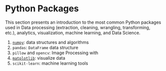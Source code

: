 # Python Packages

This section presents an introduction to the most common Python packages used in Data processing (extraction, cleaning, wrangling, transforming, etc.), analytics, visualization, machine learning, and Data Science.

1. [`numpy`](01a-numpy.ipynb): data structures and algorithms
2. `pandas`: `DataFrame` data structure
3. `pillow` and `opencv`: Image Processing with 
4. [`matplotlib`](01d-matplotlib-vis.ipynb): visualize data
5. `scikit-learn`: machine learning tools
